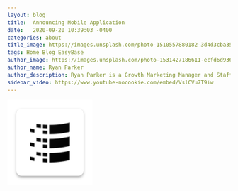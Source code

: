 ```yaml
---
layout: blog
title:  Announcing Mobile Application
date:   2020-09-20 10:39:03 -0400
categories: about
title_image: https://images.unsplash.com/photo-1510557880182-3d4d3cba35a5?ixlib=rb-1.2.1&ixid=eyJhcHBfaWQiOjEyMDd9&auto=format&fit=crop&w=1080&q=80
tags: Home Blog EasyBase
author_image: https://images.unsplash.com/photo-1531427186611-ecfd6d936c79?ixlib=rb-1.2.1&q=80&fm=jpg&cs=tinysrgb&w=600&h=600&ixid=eyJhcHBfaWQiOjF9&fit=crop&crop=focalpoint&fp-x=0.51&fp-y=.375&fp-z=1.85
author_name: Ryan Parker
author_description: Ryan Parker is a Growth Marketing Manager and Staff Writer for EasyBase. He has previously written and contributed to various tech-related publications.
sidebar_video: https://www.youtube-nocookie.com/embed/VslCVu7T9iw
---
```

<img src="/assets/images/app-icon.png" />
